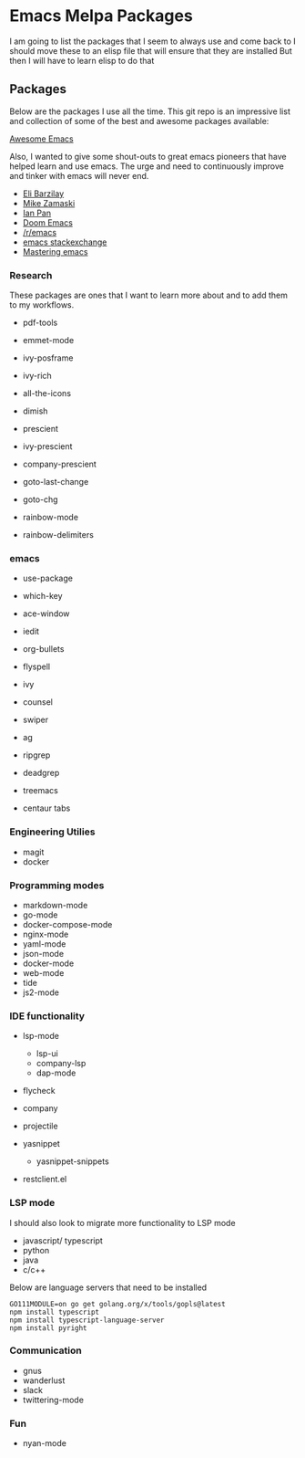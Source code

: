 # Emacs Melpa Packages

I am going to list the packages that I seem to always use and come back to
I should move these to an elisp file that will ensure that they are installed
But then I will have to learn elisp to do that

## Packages

Below are the packages I use all the time. This git repo is an impressive list and collection
of some of the best and awesome packages available:

[Awesome Emacs](https://github.com/emacs-tw/awesome-emacs)

Also, I wanted to give some shout-outs to great emacs pioneers that have helped learn and use emacs.
The urge and need to continuously improve and tinker with emacs will never end.

* [Eli Barzilay](https://www.barzilay.org/)
* [Mike Zamaski](https://cestlaz.github.io/stories/emacs/)
* [Ian Pan](https://github.com/ianpan870102)
* [Doom Emacs](https://github.com/hlissner/doom-emacs/blob/665b627b7c07c8d29ec8d334588cecc2ba308248/docs/faq.org#how-does-doom-start-up-so-quickly)
* [/r/emacs](https://emacs.reddit.com)
* [emacs stackexchange](https://emacs.stackexchange.com)
* [Mastering emacs](https://www.masteringemacs.org/)

### Research

These packages are ones that I want to learn more about and to add them to my workflows.

* pdf-tools

* emmet-mode

* ivy-posframe
* ivy-rich
* all-the-icons
* dimish

* prescient
* ivy-prescient
* company-prescient

* goto-last-change
* goto-chg

* rainbow-mode
* rainbow-delimiters

### emacs

* use-package
* which-key
* ace-window
* iedit
* org-bullets
* flyspell

* ivy
* counsel
* swiper

* ag
* ripgrep
* deadgrep

* treemacs
* centaur tabs

### Engineering Utilies

* magit
* docker

### Programming modes

* markdown-mode
* go-mode
* docker-compose-mode
* nginx-mode
* yaml-mode
* json-mode
* docker-mode
* web-mode
* tide
* js2-mode

### IDE functionality

* lsp-mode
  * lsp-ui
  * company-lsp
  * dap-mode
* flycheck
* company
* projectile

* yasnippet
  * yasnippet-snippets 

* restclient.el

### LSP mode

I should also look to migrate more functionality to LSP mode

* javascript/ typescript
* python
* java
* c/c++

Below are language servers that need to be installed
```
GO111MODULE=on go get golang.org/x/tools/gopls@latest
npm install typescript
npm install typescript-language-server
npm install pyright
```

### Communication

* gnus
* wanderlust
* slack
* twittering-mode

### Fun

* nyan-mode
